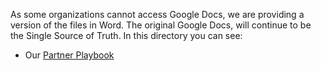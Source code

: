 As some organizations cannot access Google Docs, we are providing a version of the files in Word. The original Google Docs, will continue to be the Single Source of Truth. In this directory you can see:
- Our [Partner Playbook](/docs/README-PartnerPlaybook.md)
